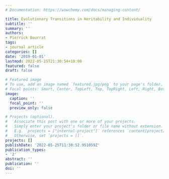 ```yaml
---
# Documentation: https://wowchemy.com/docs/managing-content/

title: Evolutionary Transitions in Heritability and Individuality
subtitle: ''
summary: ''
authors:
- Pierrick Bourrat
tags:
- journal article
categories: []
date: '2019-01-01'
lastmod: 2022-05-25T21:30:54+10:00
featured: false
draft: false

# Featured image
# To use, add an image named `featured.jpg/png` to your page's folder.
# Focal points: Smart, Center, TopLeft, Top, TopRight, Left, Right, BottomLeft, Bottom, BottomRight.
image:
  caption: ''
  focal_point: ''
  preview_only: false

# Projects (optional).
#   Associate this post with one or more of your projects.
#   Simply enter your project's folder or file name without extension.
#   E.g. `projects = ["internal-project"]` references `content/project/deep-learning/index.md`.
#   Otherwise, set `projects = []`.
projects: []
publishDate: '2022-05-25T11:30:52.951059Z'
publication_types:
- '2'
abstract: ''
publication: ''
doi: ''
---
```

